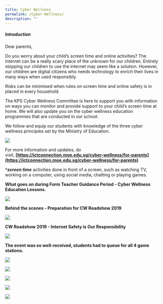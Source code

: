 ```yaml
---
title: Cyber Wellness
permalink: /Cyber-Wellness/
description: ""
---
```

##### **Introduction**


Dear parents,

Do you worry about your child’s screen time and online activities? The internet can be a really scary place of the unknown for our children. Entirely stopping our children to use the internet may seem like a solution. However, our children are digital citizens who needs technology to enrich their lives in many ways when used responsibly.

Risks can be minimised when rules on screen time and online safety is in placed in every household.

The KPS Cyber Wellness Committee is here to support you with information on ways you can monitor and provide support to your child’s screen time at home. We will also update you on the cyber wellness education programmes that are conducted in our school.

We follow and equip our students with knowledge of the three cyber wellness principles set by the Ministry of Education.

  

![](/images/Our%20Curriculum/Departments/ICT/Cyber%20Wellness/C1.png)

  

For more information and updates, do visit, **[https://ictconnection.moe.edu.sg/cyber-wellness/for-parents](https://ictconnection.moe.edu.sg/cyber-wellness/for-parents)**  

  

\***_screen time_** activities done in front of a screen, such as watching TV, working on a computer, using social media, chatting or playing games.

**What goes on during Form Teacher Guidance Period - Cyber Wellness Education Lessons.**

![](/images/Our%20Curriculum/Departments/ICT/Cyber%20Wellness/C2.jpg)

**Behind the scenes - Preparation for CW Roadshow 2019**  

![](/images/Our%20Curriculum/Departments/ICT/Cyber%20Wellness/C3.jpg)

**CW Roadshow 2019 - Internet Safety is Our Responsibility**

![](/images/Our%20Curriculum/Departments/ICT/Cyber%20Wellness/C4.jpg)

**The event was so well-received, students had to queue for all 4 game stations.**

![](/images/Our%20Curriculum/Departments/ICT/Cyber%20Wellness/C5.jpg)

![](/images/Our%20Curriculum/Departments/ICT/Cyber%20Wellness/C6.png) 

![](/images/Our%20Curriculum/Departments/ICT/Cyber%20Wellness/C7.jpg)

![](/images/Our%20Curriculum/Departments/ICT/Cyber%20Wellness/C8.jpg)

![](/images/Our%20Curriculum/Departments/ICT/Cyber%20Wellness/C9.jpg)